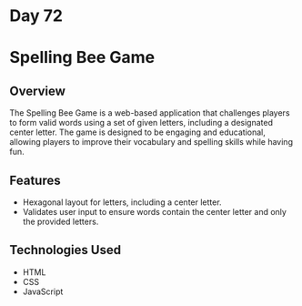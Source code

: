 # Day 72

# Spelling Bee Game

## Overview

The Spelling Bee Game is a web-based application that challenges players to form valid words using a set of given letters, including a designated center letter. The game is designed to be engaging and educational, allowing players to improve their vocabulary and spelling skills while having fun.

## Features

- Hexagonal layout for letters, including a center letter.
- Validates user input to ensure words contain the center letter and only the provided letters.

## Technologies Used

- HTML
- CSS
- JavaScript
